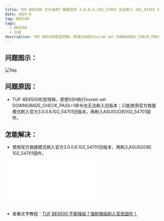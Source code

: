 ```yaml
---
title: TUF-BE6500 已升级原厂最新固件 3.0.0.6.102_57063 无法刷入 102_54701 官改固件
date: 2025-8
tag: BE6500
tags: 
  - BE6500
  - 升级
description: TUF-BE6500机型特殊，即使SSH执行nvram set DOWNGRADE_CHECK_PASS=1命令也无法刷入旧版本。
---
```


## 问题图示：

![faq](/assets/posts/6500-1.png)


## 问题原因：
- TUF-BE6500机型特殊，即使SSH执行nvram set DOWNGRADE_CHECK_PASS=1命令也无法刷入旧版本；只能使用官方救援模式刷入官方3.0.0.6.102_54701旧版本，再刷入ASUSGO的102_54701固件。


## 怎能解决：

- 使用官方救援模式刷入官方3.0.0.6.102_54701旧版本，再刷入ASUSGO的102_54701固件。

<iframe src="//player.bilibili.com/player.html?isOutside=true&aid=114900458276159&bvid=BV1ubbfzzE5q&cid=31204117940&p=1&autoplay=0" scrolling="no" border="0" frameborder="no" framespacing="0" allowfullscreen="true"></iframe>

- 查看文字教程：[TUF BE6500 不能降级？强制降级刷入官改固件！](https://mp.weixin.qq.com/s/shwsLCCKrkKN0Xi739z51Q)



